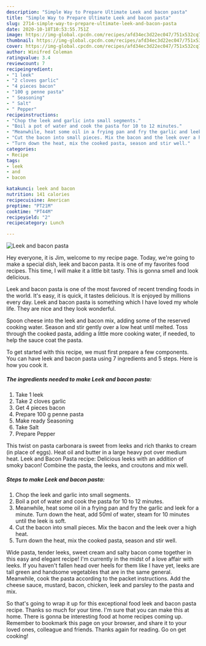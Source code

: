 ```yaml
---
description: "Simple Way to Prepare Ultimate Leek and bacon pasta"
title: "Simple Way to Prepare Ultimate Leek and bacon pasta"
slug: 2714-simple-way-to-prepare-ultimate-leek-and-bacon-pasta
date: 2020-10-18T10:53:55.751Z
image: https://img-global.cpcdn.com/recipes/afd34ec3d22ec047/751x532cq70/leek-and-bacon-pasta-recipe-main-photo.jpg
thumbnail: https://img-global.cpcdn.com/recipes/afd34ec3d22ec047/751x532cq70/leek-and-bacon-pasta-recipe-main-photo.jpg
cover: https://img-global.cpcdn.com/recipes/afd34ec3d22ec047/751x532cq70/leek-and-bacon-pasta-recipe-main-photo.jpg
author: Winifred Coleman
ratingvalue: 3.4
reviewcount: 7
recipeingredient:
- "1 leek"
- "2 cloves garlic"
- "4 pieces bacon"
- "100 g penne pasta"
- " Seasoning"
- " Salt"
- " Pepper"
recipeinstructions:
- "Chop the leek and garlic into small segments."
- "Boil a pot of water and cook the pasta for 10 to 12 minutes."
- "Meanwhile, heat some oil in a frying pan and fry the garlic and leek for a minute. Turn down the heat, add 50ml of water, steam for 10 minutes until the leek is soft."
- "Cut the bacon into small pieces. Mix the bacon and the leek over a high heat."
- "Turn down the heat, mix the cooked pasta, season and stir well."
categories:
- Recipe
tags:
- leek
- and
- bacon

katakunci: leek and bacon 
nutrition: 141 calories
recipecuisine: American
preptime: "PT21M"
cooktime: "PT44M"
recipeyield: "2"
recipecategory: Lunch

---
```



![Leek and bacon pasta](https://img-global.cpcdn.com/recipes/afd34ec3d22ec047/751x532cq70/leek-and-bacon-pasta-recipe-main-photo.jpg)

Hey everyone, it is Jim, welcome to my recipe page. Today, we're going to make a special dish, leek and bacon pasta. It is one of my favorites food recipes. This time, I will make it a little bit tasty. This is gonna smell and look delicious.

Leek and bacon pasta is one of the most favored of recent trending foods in the world. It's easy, it is quick, it tastes delicious. It is enjoyed by millions every day. Leek and bacon pasta is something which I have loved my whole life. They are nice and they look wonderful.

Spoon cheese into the leek and bacon mix, adding some of the reserved cooking water. Season and stir gently over a low heat until melted. Toss through the cooked pasta, adding a little more cooking water, if needed, to help the sauce coat the pasta.


To get started with this recipe, we must first prepare a few components. You can have leek and bacon pasta using 7 ingredients and 5 steps. Here is how you cook it.

<!--inarticleads1-->

##### The ingredients needed to make Leek and bacon pasta:

1. Take 1 leek
1. Take 2 cloves garlic
1. Get 4 pieces bacon
1. Prepare 100 g penne pasta
1. Make ready  Seasoning
1. Take  Salt
1. Prepare  Pepper


This twist on pasta carbonara is sweet from leeks and rich thanks to cream (in place of eggs). Heat oil and butter in a large heavy pot over medium heat. Leek and Bacon Pasta recipe: Delicious leeks with an addition of smoky bacon! Combine the pasta, the leeks, and croutons and mix well. 

<!--inarticleads2-->

##### Steps to make Leek and bacon pasta:

1. Chop the leek and garlic into small segments.
1. Boil a pot of water and cook the pasta for 10 to 12 minutes.
1. Meanwhile, heat some oil in a frying pan and fry the garlic and leek for a minute. Turn down the heat, add 50ml of water, steam for 10 minutes until the leek is soft.
1. Cut the bacon into small pieces. Mix the bacon and the leek over a high heat.
1. Turn down the heat, mix the cooked pasta, season and stir well.


Wide pasta, tender leeks, sweet cream and salty bacon come together in this easy and elegant recipe! I&#39;m currently in the midst of a love affair with leeks. If you haven&#39;t fallen head over heels for them like I have yet, leeks are tall green and handsome vegetables that are in the same general. Meanwhile, cook the pasta according to the packet instructions. Add the cheese sauce, mustard, bacon, chicken, leek and parsley to the pasta and mix. 

So that's going to wrap it up for this exceptional food leek and bacon pasta recipe. Thanks so much for your time. I'm sure that you can make this at home. There is gonna be interesting food at home recipes coming up. Remember to bookmark this page on your browser, and share it to your loved ones, colleague and friends. Thanks again for reading. Go on get cooking!
